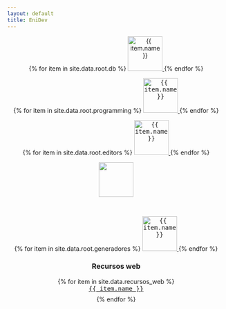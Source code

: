 ```yaml
---
layout: default
title: EniDev
---
```



<!-- Databases -->
<p align="center">
    {% for item in site.data.root.db %}
        <a href="{{ item.link | relative_url }}">
            <img 
                src="{{ item.logo | relative_url }}" 
                alt="{{ item.name }}"
                height="80">
        </a>
    {% endfor %}
</p>


<!-- Programming -->
<p align="center">
  {% for item in site.data.root.programming %}
    <a href="{{ item.link | relative_url }}">
        <kbd><img 
            src="{{ item.logo | relative_url }}"
            alt="{{ item.name }}"
            title="{{ item.name }}" 
            height="80"></kbd>
    </a>
  {% endfor %}
</p>

<!-- Editores -->
<p align="center">
  {% for item in site.data.root.editors %}
    <a href="{{ item.link | relative_url }}">
        <kbd><img 
            src="{{ item.logo | relative_url }}"
            alt="{{ item.name }}"
            height="80"></kbd>
    </a>
  {% endfor %}
</p>

<!-- Herramientas -->
<p align="center">
    <!-- MermaidJS -->
    <a href="{{ '/mermaidjs' | relative_url }}"><kbd><img src="{{ '/assets/images/logos/mermaid.svg' | relative_url }}" height="80"></kbd></a>
</p>

<br>

<!-- Generadores -->
<p align="center">
  {% for item in site.data.root.generadores %}
    <a href="{{ item.link | relative_url }}">
        <kbd><img 
            src="{{ item.logo | relative_url }}"
            alt="{{ item.name }}"
            height="80"></kbd>
    </a>
  {% endfor %}
</p>


<h3 align="center">Recursos web</h3>
<!-- Recursos web -->
<p align="center">
    {% for item in site.data.recursos_web %}
        <a href="{{ item.link | relative_url }}" style="display: block; margin-bottom: 8px">
            <kbd>{{ item.name }}</kbd>
        </a>
    {% endfor %}
</p>

